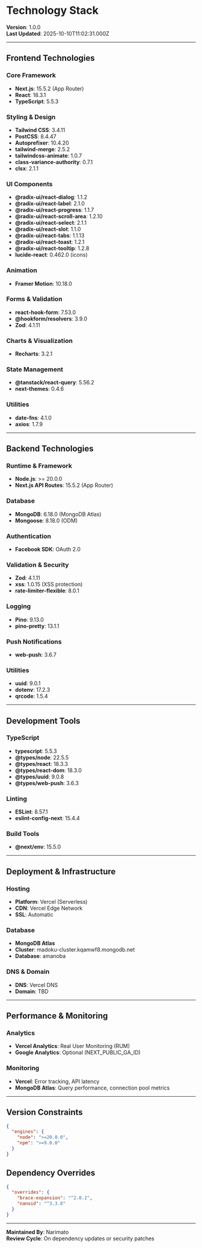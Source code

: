 # Technology Stack

**Version**: 1.0.0  
**Last Updated**: 2025-10-10T11:02:31.000Z

---

## Frontend Technologies

### Core Framework
- **Next.js**: 15.5.2 (App Router)
- **React**: 18.3.1
- **TypeScript**: 5.5.3

### Styling & Design
- **Tailwind CSS**: 3.4.11
- **PostCSS**: 8.4.47
- **Autoprefixer**: 10.4.20
- **tailwind-merge**: 2.5.2
- **tailwindcss-animate**: 1.0.7
- **class-variance-authority**: 0.7.1
- **clsx**: 2.1.1

### UI Components
- **@radix-ui/react-dialog**: 1.1.2
- **@radix-ui/react-label**: 2.1.0
- **@radix-ui/react-progress**: 1.1.7
- **@radix-ui/react-scroll-area**: 1.2.10
- **@radix-ui/react-select**: 2.1.1
- **@radix-ui/react-slot**: 1.1.0
- **@radix-ui/react-tabs**: 1.1.13
- **@radix-ui/react-toast**: 1.2.1
- **@radix-ui/react-tooltip**: 1.2.8
- **lucide-react**: 0.462.0 (icons)

### Animation
- **Framer Motion**: 10.18.0

### Forms & Validation
- **react-hook-form**: 7.53.0
- **@hookform/resolvers**: 3.9.0
- **Zod**: 4.1.11

### Charts & Visualization
- **Recharts**: 3.2.1

### State Management
- **@tanstack/react-query**: 5.56.2
- **next-themes**: 0.4.6

### Utilities
- **date-fns**: 4.1.0
- **axios**: 1.7.9

---

## Backend Technologies

### Runtime & Framework
- **Node.js**: >= 20.0.0
- **Next.js API Routes**: 15.5.2 (App Router)

### Database
- **MongoDB**: 6.18.0 (MongoDB Atlas)
- **Mongoose**: 8.18.0 (ODM)

### Authentication
- **Facebook SDK**: OAuth 2.0

### Validation & Security
- **Zod**: 4.1.11
- **xss**: 1.0.15 (XSS protection)
- **rate-limiter-flexible**: 8.0.1

### Logging
- **Pino**: 9.13.0
- **pino-pretty**: 13.1.1

### Push Notifications
- **web-push**: 3.6.7

### Utilities
- **uuid**: 9.0.1
- **dotenv**: 17.2.3
- **qrcode**: 1.5.4

---

## Development Tools

### TypeScript
- **typescript**: 5.5.3
- **@types/node**: 22.5.5
- **@types/react**: 18.3.3
- **@types/react-dom**: 18.3.0
- **@types/uuid**: 9.0.8
- **@types/web-push**: 3.6.3

### Linting
- **ESLint**: 8.57.1
- **eslint-config-next**: 15.4.4

### Build Tools
- **@next/env**: 15.5.0

---

## Deployment & Infrastructure

### Hosting
- **Platform**: Vercel (Serverless)
- **CDN**: Vercel Edge Network
- **SSL**: Automatic

### Database
- **MongoDB Atlas**
- **Cluster**: madoku-cluster.kqamwf8.mongodb.net
- **Database**: amanoba

### DNS & Domain
- **DNS**: Vercel DNS
- **Domain**: TBD

---

## Performance & Monitoring

### Analytics
- **Vercel Analytics**: Real User Monitoring (RUM)
- **Google Analytics**: Optional (NEXT_PUBLIC_GA_ID)

### Monitoring
- **Vercel**: Error tracking, API latency
- **MongoDB Atlas**: Query performance, connection pool metrics

---

## Version Constraints

```json
{
  "engines": {
    "node": ">=20.0.0",
    "npm": ">=9.0.0"
  }
}
```

## Dependency Overrides

```json
{
  "overrides": {
    "brace-expansion": "^2.0.2",
    "nanoid": "^3.3.8"
  }
}
```

---

**Maintained By**: Narimato  
**Review Cycle**: On dependency updates or security patches
